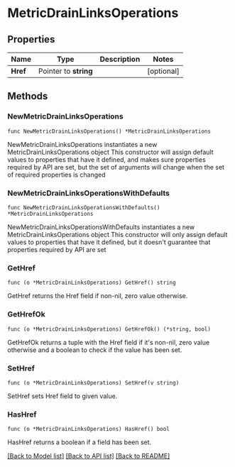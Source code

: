 # MetricDrainLinksOperations

## Properties

Name | Type | Description | Notes
------------ | ------------- | ------------- | -------------
**Href** | Pointer to **string** |  | [optional] 

## Methods

### NewMetricDrainLinksOperations

`func NewMetricDrainLinksOperations() *MetricDrainLinksOperations`

NewMetricDrainLinksOperations instantiates a new MetricDrainLinksOperations object
This constructor will assign default values to properties that have it defined,
and makes sure properties required by API are set, but the set of arguments
will change when the set of required properties is changed

### NewMetricDrainLinksOperationsWithDefaults

`func NewMetricDrainLinksOperationsWithDefaults() *MetricDrainLinksOperations`

NewMetricDrainLinksOperationsWithDefaults instantiates a new MetricDrainLinksOperations object
This constructor will only assign default values to properties that have it defined,
but it doesn't guarantee that properties required by API are set

### GetHref

`func (o *MetricDrainLinksOperations) GetHref() string`

GetHref returns the Href field if non-nil, zero value otherwise.

### GetHrefOk

`func (o *MetricDrainLinksOperations) GetHrefOk() (*string, bool)`

GetHrefOk returns a tuple with the Href field if it's non-nil, zero value otherwise
and a boolean to check if the value has been set.

### SetHref

`func (o *MetricDrainLinksOperations) SetHref(v string)`

SetHref sets Href field to given value.

### HasHref

`func (o *MetricDrainLinksOperations) HasHref() bool`

HasHref returns a boolean if a field has been set.


[[Back to Model list]](../README.md#documentation-for-models) [[Back to API list]](../README.md#documentation-for-api-endpoints) [[Back to README]](../README.md)


